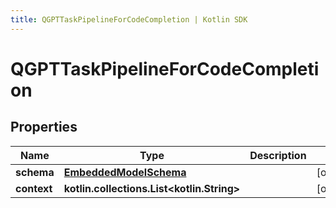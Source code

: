 ```yaml
---
title: QGPTTaskPipelineForCodeCompletion | Kotlin SDK
---
```




# QGPTTaskPipelineForCodeCompletion

## Properties
Name | Type | Description | Notes
------------ | ------------- | ------------- | -------------
**schema** | [**EmbeddedModelSchema**](EmbeddedModelSchema) |  |  [optional]
**context** | **kotlin.collections.List&lt;kotlin.String&gt;** |  |  [optional]




